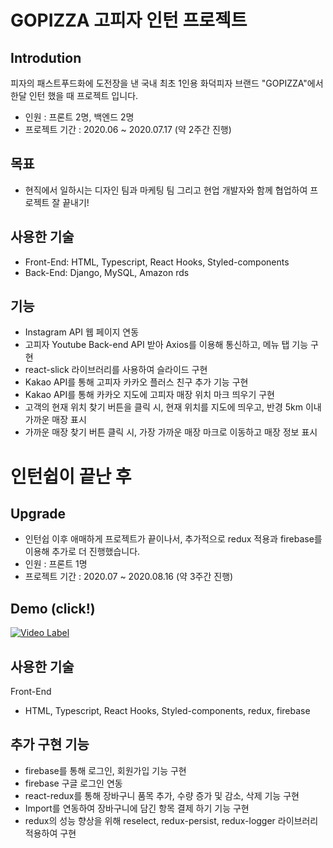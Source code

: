 # GOPIZZA 고피자 인턴 프로젝트

## Introdution

피자의 패스트푸드화에 도전장을 낸 국내 최초 1인용 화덕피자 브랜드 "GOPIZZA"에서 한달 인턴 했을 때 프로젝트 입니다.

- 인원 : 프론트 2명, 백엔드 2명
- 프로젝트 기간 : 2020.06 ~ 2020.07.17 (약 2주간 진행)

## 목표

- 현직에서 일하시는 디자인 팀과 마케팅 팀 그리고 현업 개발자와 함께 협업하여 프로젝트 잘 끝내기!

## 사용한 기술

- Front-End: HTML, Typescript, React Hooks, Styled-components
- Back-End: Django, MySQL, Amazon rds

## 기능

- Instagram API 웹 페이지 연동
- 고피자 Youtube Back-end API 받아 Axios를 이용해 통신하고, 메뉴 탭 기능 구현
- react-slick 라이브러리를 사용하여 슬라이드 구현
- Kakao API를 통해 고피자 카카오 플러스 친구 추가 기능 구현
- Kakao API를 통해 카카오 지도에 고피자 매장 위치 마크 띄우기 구현
- 고객의 현재 위치 찾기 버튼을 클릭 시, 현재 위치를 지도에 띄우고, 반경 5km 이내 가까운 매장 표시
- 가까운 매장 찾기 버튼 클릭 시, 가장 가까운 매장 마크로 이동하고 매장 정보 표시
  <br/>

# 인턴쉽이 끝난 후

## Upgrade

- 인턴쉽 이후 애매하게 프로젝트가 끝이나서, 추가적으로 redux 적용과 firebase를 이용해 추가로 더 진행했습니다.
- 인원 : 프론트 1명
- 프로젝트 기간 : 2020.07 ~ 2020.08.16 (약 3주간 진행)

## Demo (click!)

[![Video Label](https://dcamp.kr/api/sites/default/files/_1539233623.png)](https://youtu.be/ehIKADIH6eE)

## 사용한 기술

Front-End

- HTML, Typescript, React Hooks, Styled-components, redux, firebase

## 추가 구현 기능

- firebase를 통해 로그인, 회원가입 기능 구현
- firebase 구글 로그인 연동
- react-redux를 통해 장바구니 품목 추가, 수량 증가 및 감소, 삭제 기능 구현
- Import를 연동하여 장바구니에 담긴 항목 결제 하기 기능 구현
- redux의 성능 향상을 위해 reselect, redux-persist, redux-logger 라이브러리 적용하여 구현
